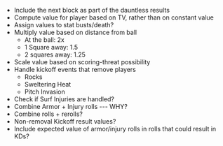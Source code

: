 - Include the next block as part of the dauntless results
- Compute value for player based on TV, rather than on constant value
- Assign values to stat busts/death?
- Multiply value based on distance from ball
  - At the ball: 2x
  - 1 Square away: 1.5
  - 2 squares away: 1.25
- Scale value based on scoring-threat possibility
- Handle kickoff events that remove players
  - Rocks
  - Sweltering Heat
  - Pitch Invasion
- Check if Surf Injuries are handled?
- Combine Armor + Injury rolls --- WHY?
- Combine rolls + rerolls?
- Non-removal Kickoff result values?
- Include expected value of armor/injury rolls in rolls that could result in KDs?
